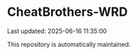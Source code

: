 # CheatBrothers-WRD

Last updated: 2025-06-16 11:35:00

This repository is automatically maintained.
